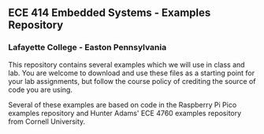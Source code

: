 ## ECE 414 Embedded Systems - Examples Repository
### Lafayette College - Easton Pennsylvania
This repository contains several examples which we will use
in class and lab.  You are welcome to download and use these
files as a starting point for your lab assignments, but
follow the course policy of crediting the source of code you are using.

Several of these examples are based on code in the
Raspberry Pi Pico examples repository and Hunter Adams'
ECE 4760 examples repository from Cornell University.
